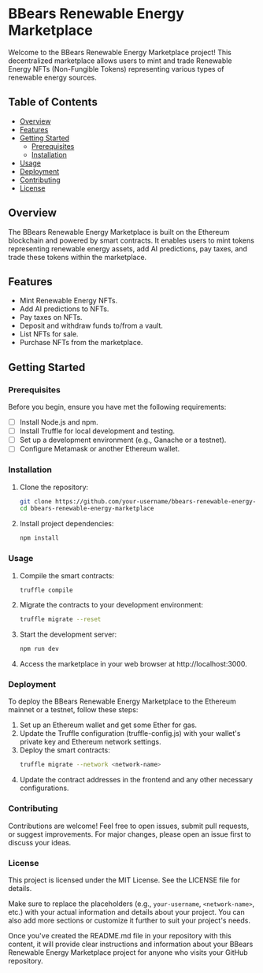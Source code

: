# BBears Renewable Energy Marketplace

Welcome to the BBears Renewable Energy Marketplace project! This decentralized marketplace allows users to mint and trade Renewable Energy NFTs (Non-Fungible Tokens) representing various types of renewable energy sources.

## Table of Contents
- [Overview](#overview)
- [Features](#features)
- [Getting Started](#getting-started)
  - [Prerequisites](#prerequisites)
  - [Installation](#installation)
- [Usage](#usage)
- [Deployment](#deployment)
- [Contributing](#contributing)
- [License](#license)

## Overview

The BBears Renewable Energy Marketplace is built on the Ethereum blockchain and powered by smart contracts. It enables users to mint tokens representing renewable energy assets, add AI predictions, pay taxes, and trade these tokens within the marketplace.

## Features

- Mint Renewable Energy NFTs.
- Add AI predictions to NFTs.
- Pay taxes on NFTs.
- Deposit and withdraw funds to/from a vault.
- List NFTs for sale.
- Purchase NFTs from the marketplace.

## Getting Started

### Prerequisites

Before you begin, ensure you have met the following requirements:
- [ ] Install Node.js and npm.
- [ ] Install Truffle for local development and testing.
- [ ] Set up a development environment (e.g., Ganache or a testnet).
- [ ] Configure Metamask or another Ethereum wallet.

### Installation

1. Clone the repository:

   ```sh
   git clone https://github.com/your-username/bbears-renewable-energy-marketplace.git
   cd bbears-renewable-energy-marketplace

1. Install project dependencies:
   ```sh
   npm install

 ### Usage
  
1. Compile the smart contracts:
   ```sh
   truffle compile

2. Migrate the contracts to your development environment:
   ```sh
   truffle migrate --reset

3. Start the development server:
   ```sh
   npm run dev

4. Access the marketplace in your web browser at http://localhost:3000.

### Deployment
To deploy the BBears Renewable Energy Marketplace to the Ethereum mainnet or a testnet, follow these steps:

1. Set up an Ethereum wallet and get some Ether for gas.
2. Update the Truffle configuration (truffle-config.js) with your wallet's private key and Ethereum network settings.
3. Deploy the smart contracts:
   ```sh
   truffle migrate --network <network-name>
4. Update the contract addresses in the frontend and any other necessary configurations.

### Contributing

Contributions are welcome! Feel free to open issues, submit pull requests, or suggest improvements. For major changes, please open an issue first to discuss your ideas.

### License

This project is licensed under the MIT License. See the LICENSE file for details.

Make sure to replace the placeholders (e.g., `your-username`, `<network-name>`, etc.) with your actual information and details about your project. You can also add more sections or customize it further to suit your project's needs.

Once you've created the README.md file in your repository with this content, it will provide clear instructions and information about your BBears Renewable Energy Marketplace project for anyone who visits your GitHub repository.
